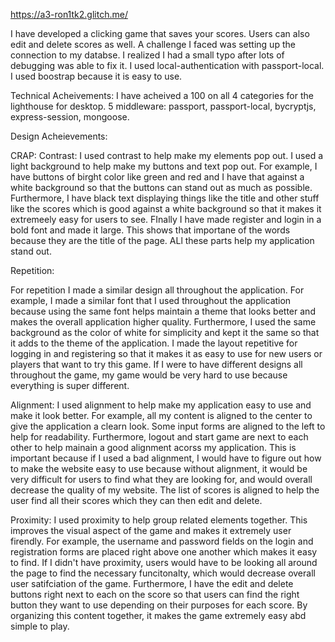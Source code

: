 
https://a3-ron1tk2.glitch.me/

I have developed a clicking game that saves your scores. Users can also edit and delete scores as well. A challenge I faced was setting up the connection to my databse. I realized I had a small typo after lots of debugging was able to fix it. I used local-authentication with passport-local. I used boostrap because it is easy to use. 

Technical Acheivements:
I have acheived a 100 on all 4 categories for the lighthouse for desktop. 
5 middleware:
passport, passport-local, bycryptjs, express-session, mongoose.

Design Acheievements:

CRAP:
Contrast: I used contrast to help make my elements pop out. I used a light background to help make my buttons and text pop out. For example, I have buttons of birght color like green and red and I have that against a white background so that the buttons can stand out as much as possible. Furthermore, I have black text displaying things like the title and other stuff like the scores which is good against a white background so that it makes it extremeely easy for users to see. FInally I have made register and login in a bold font and made it large. This shows that importane of the words because they are the title of the page. ALl these parts help my application stand out. 

Repetition: 

For repetition I made a similar design all throughout the application. For example, I made a similar font that I used throughout the application because using the same font helps maintain a theme that looks better and makes the overall application higher quality. Furthermore, I used the same background as the color of white for simplicity and kept it the same so that it adds to the theme of the application. I made the layout repetitive for logging in and registering so that it makes it as easy to use for new users or players that want to try this game. If I were to have different designs all throughout the game, my game would be very hard to use because everything is super different.

Alignment: 
I used alignment to help make my application easy to use and make it look better. For example, all my content is aligned to the center to give the application a clearn look. Some input forms are aligned to the left to help for readability. Furthermore, logout and start game are next to each other to help mainain a good alignment acorss my application. This is important because if I used a bad alignment, I would have to figure out how to make the website easy to use because without alignment, it would be very difficult for users to find what they are looking for, and would overall decrease the quality of my website. The list of scores is aligned to help the user find all their scores which they can then edit and delete. 

Proximity:
I used proximity to help group related elements together. This improves the visual aspect of the game and makes it extremely user firendly. For example, the username and password fields on the login and registration forms are placed right above one another which makes it easy to find. If I didn't have proximity, users would have to be looking all around the page to find the necessary funcitonalty, which would decrease overall user satifciation of the game. Furthermore, I have the edit and delete buttons right next to each on the score so that users can find the right button they want to use depending on their purposes for each score. By organizing this content together, it makes the game extremely easy abd simple to play. 
